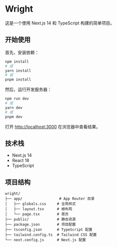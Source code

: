 # Wright

这是一个使用 Next.js 14 和 TypeScript 构建的简单项目。

## 开始使用

首先，安装依赖：

```bash
npm install
# 或
yarn install
# 或
pnpm install
```

然后，运行开发服务器：

```bash
npm run dev
# 或
yarn dev
# 或
pnpm dev
```

打开 [http://localhost:3000](http://localhost:3000) 在浏览器中查看结果。

## 技术栈

- Next.js 14
- React 18
- TypeScript

## 项目结构

```
wright/
├── app/                 # App Router 目录
│   ├── globals.css     # 全局样式
│   ├── layout.tsx      # 根布局
│   └── page.tsx        # 首页
├── public/             # 静态资源
├── package.json        # 项目配置
├── tsconfig.json       # TypeScript 配置
├── tailwind.config.ts  # Tailwind CSS 配置
└── next.config.js      # Next.js 配置
```

